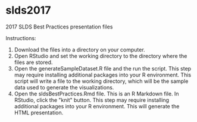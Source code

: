 # slds2017
2017 SLDS Best Practices presentation files

Instructions:
1. Download the files into a directory on your computer.
2. Open RStudio and set the working directory to the directory where the files are stored.
3. Open the generateSampleDataset.R file and the run the script. This step may require 
installing additional packages into your R environment. This script will write a file to 
the working directory, which will be the sample data used to generate the visualizations.
4. Open the sldsBestPractices.Rmd file. This is an R Markdown file. In RStudio, click the
"knit" button. This step may require installing additional packages into your R environment.
This will generate the HTML presentation.
